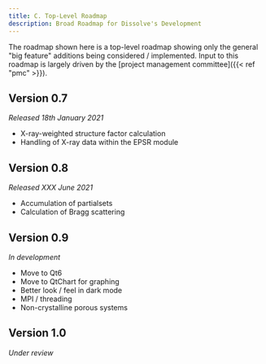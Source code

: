 ```yaml
---
title: C. Top-Level Roadmap
description: Broad Roadmap for Dissolve's Development
---
```


The roadmap shown here is a top-level roadmap showing only the general "big feature" additions being considered / implemented. Input to this roadmap is largely driven by the [project management committee]({{< ref "pmc" >}}).

## Version 0.7

_Released 18th January 2021_

- X-ray-weighted structure factor calculation
- Handling of X-ray data within the EPSR module

## Version 0.8

_Released XXX June 2021_

- Accumulation of partialsets
- Calculation of Bragg scattering

## Version 0.9

_In development_

- Move to Qt6
- Move to QtChart for graphing
- Better look / feel in dark mode
- MPI / threading
- Non-crystalline porous systems

## Version 1.0

_Under review_
